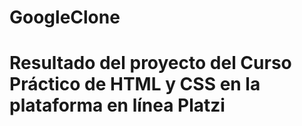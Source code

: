 # GoogleClone
# Resultado del proyecto del Curso Práctico de HTML y CSS en la plataforma en línea Platzi
